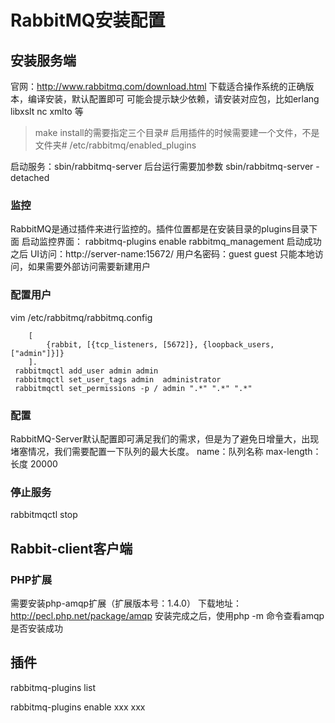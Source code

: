 # RabbitMQ安装配置

## 安装服务端
官网：http://www.rabbitmq.com/download.html
下载适合操作系统的正确版本，编译安装，默认配置即可
可能会提示缺少依赖，请安装对应包，比如erlang libxslt nc xmlto 等

>make install的需要指定三个目录#
>启用插件的时候需要建一个文件，不是文件夹#
>/etc/rabbitmq/enabled_plugins

启动服务：sbin/rabbitmq-server 
后台运行需要加参数 sbin/rabbitmq-server -detached

### 监控
RabbitMQ是通过插件来进行监控的。插件位置都是在安装目录的plugins目录下面
启动监控界面：
rabbitmq-plugins enable rabbitmq_management
启动成功之后 UI访问：http://server-name:15672/
用户名密码：guest guest
只能本地访问，如果需要外部访问需要新建用户

### 配置用户
vim /etc/rabbitmq/rabbitmq.config
```
    [
        {rabbit, [{tcp_listeners, [5672]}, {loopback_users, ["admin"]}]}
    ].
 rabbitmqctl add_user admin admin
 rabbitmqctl set_user_tags admin  administrator
 rabbitmqctl set_permissions -p / admin ".*" ".*" ".*"
```
### 配置
RabbitMQ-Server默认配置即可满足我们的需求，但是为了避免日增量大，出现堵塞情况，我们需要配置一下队列的最大长度。
name：队列名称
max-length：长度  20000

### 停止服务
rabbitmqctl stop

## Rabbit-client客户端
### PHP扩展
需要安装php-amqp扩展（扩展版本号：1.4.0）
下载地址：http://pecl.php.net/package/amqp 
安装完成之后，使用php  -m 命令查看amqp是否安装成功

## 插件

rabbitmq-plugins list

rabbitmq-plugins enable xxx xxx